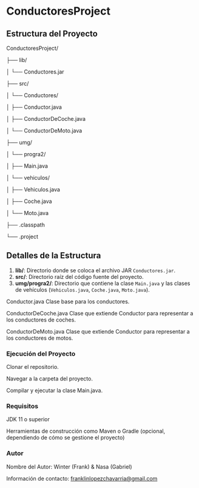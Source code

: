 # ConductoresProject

## Estructura del Proyecto

ConductoresProject/

├── lib/

│ └── Conductores.jar

├── src/

│ └── Conductores/

│ ├── Conductor.java

│ ├── ConductorDeCoche.java

│ └── ConductorDeMoto.java

├── umg/

│ └── progra2/

│ ├── Main.java

│ └── vehiculos/

│ ├── Vehiculos.java

│ ├── Coche.java

│ └── Moto.java

├── .classpath

└── .project

## Detalles de la Estructura
1. **lib/**: Directorio donde se coloca el archivo JAR `Conductores.jar`.
2. **src/**: Directorio raíz del código fuente del proyecto.
3. **umg/progra2/**: Directorio que contiene la clase `Main.java` y las clases de vehículos (`Vehiculos.java`, `Coche.java`, `Moto.java`).

Conductor.java
Clase base para los conductores.

ConductorDeCoche.java
Clase que extiende Conductor para representar a los conductores de coches.

ConductorDeMoto.java
Clase que extiende Conductor para representar a los conductores de motos.

### Ejecución del Proyecto
Clonar el repositorio.

Navegar a la carpeta del proyecto.

Compilar y ejecutar la clase Main.java.

### Requisitos
JDK 11 o superior

Herramientas de construcción como Maven o Gradle (opcional, dependiendo de cómo se gestione el proyecto)

### Autor
Nombre del Autor: Winter (Frank) & Nasa (Gabriel)

Información de contacto: franklinlopezchavarria@gmail.com
